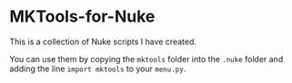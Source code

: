 # MKTools-for-Nuke

This is a collection of Nuke scripts I have created.

You can use them by copying the ```mktools``` folder into the ```.nuke``` folder and adding the line ```import mktools``` to your ```menu.py```.
